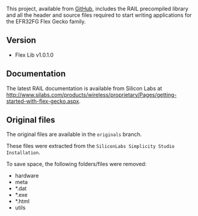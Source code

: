 
This project, available from [GitHub](https://github.com/lixpaulian/efr32fg-rail),
includes the RAIL precompiled library and all the header and source files
required to start writing applications for the EFR32FG Flex Gecko family.

## Version

* Flex Lib v1.0.1.0

## Documentation

The latest RAIL documentation is available from Silicon Labs at
http://www.silabs.com/products/wireless/proprietary/Pages/getting-started-with-flex-gecko.aspx.


## Original files

The original files are available in the `originals` branch.

These files were extracted from the `SiliconLabs Simplicity Studio Installation`.

To save space, the following folders/files were removed:

* hardware
* meta
* *.dat
* *.exe
* *.html
* utils

